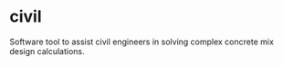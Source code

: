 # civil
Software tool to assist civil engineers in solving complex concrete mix design calculations.
